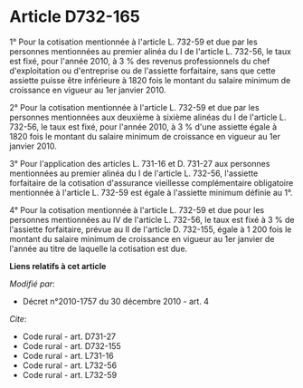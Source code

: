 # Article D732-165

1° Pour la cotisation mentionnée à l'article L. 732-59 et due par les personnes mentionnées au premier alinéa du I de
l'article L. 732-56, le taux est fixé, pour l'année 2010, à 3 % des revenus professionnels du chef d'exploitation ou
d'entreprise ou de l'assiette forfaitaire, sans que cette assiette puisse être inférieure à 1820 fois le montant du salaire
minimum de croissance en vigueur au 1er janvier 2010.

2° Pour la cotisation mentionnée à l'article L. 732-59 et due par les personnes mentionnées aux deuxième à sixième alinéas du
I de l'article L. 732-56, le taux est fixé, pour l'année 2010, à 3 % d'une assiette égale à 1820 fois le montant du salaire
minimum de croissance en vigueur au 1er janvier 2010.

3° Pour l'application des articles L. 731-16 et D. 731-27 aux personnes mentionnées au premier alinéa du I de l'article L.
732-56, l'assiette forfaitaire de la cotisation d'assurance vieillesse complémentaire obligatoire mentionnée à l'article L.
732-59 est égale à l'assiette minimum définie au 1°. 

4° Pour la cotisation mentionnée à l'article L. 732-59 et due pour les personnes mentionnées au IV de l'article L. 732-56, le
taux est fixé à 3 % de l'assiette forfaitaire, prévue au II de l'article D. 732-155, égale à 1 200 fois le montant du salaire
minimum de croissance en vigueur au 1er janvier de l'année au titre de laquelle la cotisation est due.

**Liens relatifs à cet article**

_Modifié par_:

  - Décret n°2010-1757 du 30 décembre 2010 - art. 4

_Cite_:

  - Code rural - art. D731-27
  - Code rural - art. D732-155
  - Code rural - art. L731-16
  - Code rural - art. L732-56
  - Code rural - art. L732-59

